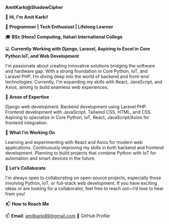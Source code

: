 
**AmitKarki@ShadowCipher**

👋 **Hi, I'm Amit Karki!**

🔧 **Programmer | Tech Enthusiast | Lifelong Learner**

🎓 **BSc (Hons) Computing, Itahari International College**

💻 **Currently Working with Django, Laravel, Aspiring to Excel in Core Python IoT, and Web Development**

I'm passionate about creating innovative solutions bridging the software and hardware gap. With a strong foundation in Core Python, IoT, 
and Laravel PHP, I’m diving deep into the world of backend and front-end technologies. Currently, I'm expanding my skills with React, JavaScript,
and Axios, aiming to build seamless web experiences.

🌟 **Areas of Expertise**

Django web development.
Backend development using Laravel PHP.
Frontend development with JavaScript, Tailwind CSS, HTML, and CSS.
Aspiring to specialize in Core Python, IoT, React, JavaScript/Axios for frontend integration.

🔭 **What I’m Working On**

Learning and experimenting with React and Axios for modern web applications.
Continuously improving my skills in both backend and frontend development.
Planning to build projects that combine Python with IoT for automation and smart devices in the future.

🤝 **Let’s Collaborate**

I'm always open to collaborating on open-source projects, especially those involving Python, IoT, or full-stack web development.
If you have exciting ideas or are looking for a collaborator, feel free to reach out—I’d love to hear from you!

📬 **How to Reach Me**

📫 **Email**: amitkarki89@gmail.com
💼 GitHub Profile

